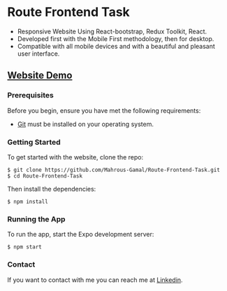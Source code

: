 # Route Frontend Task
- Responsive Website Using React-bootstrap, Redux Toolkit, React.
- Developed first with the Mobile First methodology, then for desktop.
- Compatible with all mobile devices and with a beautiful and pleasant user interface.

## [Website Demo]()



### Prerequisites

Before you begin, ensure you have met the following requirements:

* [Git](https://git-scm.com/downloads "Download Git") must be installed on your operating system.

### Getting Started

To get started with the website, clone the repo:

```
$ git clone https://github.com/Mahrous-Gamal/Route-Frontend-Task.git
$ cd Route-Frontend-Task
```

Then install the dependencies:

```
$ npm install
```

### Running the App

To run the app, start the Expo development server:

```
$ npm start
```

### Contact

If you want to contact with me you can reach me at [Linkedin](https://www.linkedin.com/in/mahrous-gamal-044693218/).

